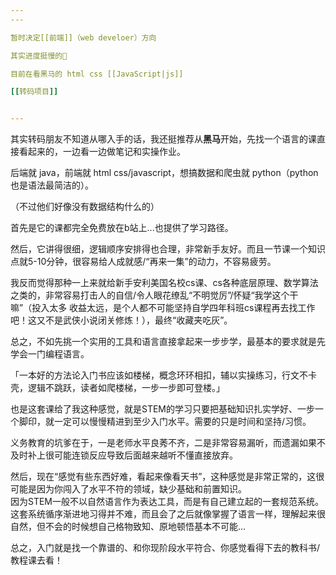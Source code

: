 ```yaml
---
---

暂时决定[[前端]]（web develoer）方向

其实进度挺慢的🤔

目前在看黑马的 html css [[JavaScript|js]]

[[转码项目]]


---
```


其实转码朋友不知道从哪入手的话，我还挺推荐从**黑马**开始，先找一个语言的课直接看起来的，一边看一边做笔记和实操作业。

后端就 java，前端就 html css/javascript，想搞数据和爬虫就 python（python 也是语法最简洁的）。  

（不过他们好像没有数据结构什么的）

首先是它的课都完全免费放在b站上...也提供了学习路径。

然后，它讲得很细，逻辑顺序安排得也合理，非常新手友好。而且一节课一个知识点就5-10分钟，很容易给人成就感/“再来一集”的动力，不容易疲劳。

我反而觉得那种一上来就给新手安利美国名校cs课、cs各种底层原理、数学算法之类的，非常容易打击人的自信/令人眼花缭乱“不明觉厉”/怀疑“我学这个干嘛”（投入太多 收益太远，是个人都不可能坚持自学四年科班cs课程再去找工作吧！这又不是武侠小说闭关修炼！），最终“收藏夹吃灰”。

总之，不如先挑一个实用的工具和语言直接拿起来一步步学，最基本的要求就是先学会一门编程语言。

「一本好的方法论入门书应该如楼梯，概念环环相扣，辅以实操练习，行文不卡壳，逻辑不跳跃，读者如爬楼梯，一步一步即可登楼。」

也是这套课给了我这种感觉，就是STEM的学习只要把基础知识扎实学好、一步一个脚印，就一定可以慢慢精进到至少入门水平。需要的只是时间和坚持/习惯。

义务教育的坑爹在于，一是老师水平良莠不齐，二是非常容易漏听，而遗漏如果不及时补上很可能连锁反应导致后面越来越听不懂直接放弃。

然后，现在“感觉有些东西好难，看起来像看天书”，这种感觉是非常正常的，这很可能是因为你闯入了水平不符的领域，缺少基础和前置知识。  
因为STEM一般不以自然语言作为表达工具，而是有自己建立起的一套规范系统。这套系统循序渐进地习得并不难，而且会了之后就像掌握了语言一样，理解起来很自然，但不会的时候想自己格物致知、原地顿悟基本不可能...

总之，入门就是找一个靠谱的、和你现阶段水平符合、你感觉看得下去的教科书/教程课去看！